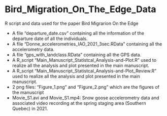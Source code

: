 # Bird_Migration_On_The_Edge_Data
R script and data used for the paper Bird Migrarion On the Edge
	
- A file “departure_date.csv” containing all the information of the departure date of all the individuals.
- A file “Donne_accelerometries_IAO_2021_3sec.RData” containing all the accelerometry data.
- A file “gps_with_landclass.RData” containing all the GPS data.
- A R_script “Main_Manuscript_Statistcal_Analysis-and-Plot.R” used to realize all the analysis and plot presented in the main manuscript.
- A R_script “Main_Manuscript_Statistcal_Analysis-and-Plot_Review.R” used to realize all the analysis and plot presented in the main manuscript.
- 2 png files: “Figure_1.png” and “Figure_2.png” which are the figures of the manuscript
- Movie_S1.avi and Movie_S1.mp4: Snow goose accelerometry data and associated video recording at the spring staging area (Southern Quebec) in 2021.
